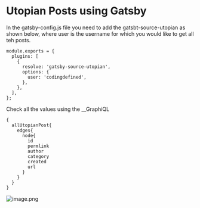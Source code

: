 # Utopian Posts using Gatsby 

In the gatsby-config.js file you need to add the gatsbt-source-utopian as shown below, where user is the username for which you would like to get all teh posts.

```
module.exports = {
  plugins: [
    {
      resolve: 'gatsby-source-utopian',
      options: {
        user: 'codingdefined',
      },
    },
  ],
};
```

Check all the values using the __GraphiQL 

```
{
  allUtopianPost{
    edges{
      node{
        id
        permlink
        author
        category
        created
        url
      }
    }
  }
}
```

![image.png](https://res.cloudinary.com/hpiynhbhq/image/upload/v1519280130/cmuubqjhqrs3wx1iipoj.png)
